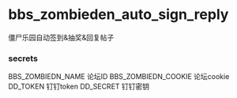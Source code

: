 # bbs_zombieden_auto_sign_reply
僵尸乐园自动签到&amp;抽奖&amp;回复帖子

### secrets

BBS_ZOMBIEDN_NAME  论坛ID
BBS_ZOMBIEDN_COOKIE   论坛cookie
DD_TOKEN   钉钉token
DD_SECRET   钉钉密钥

